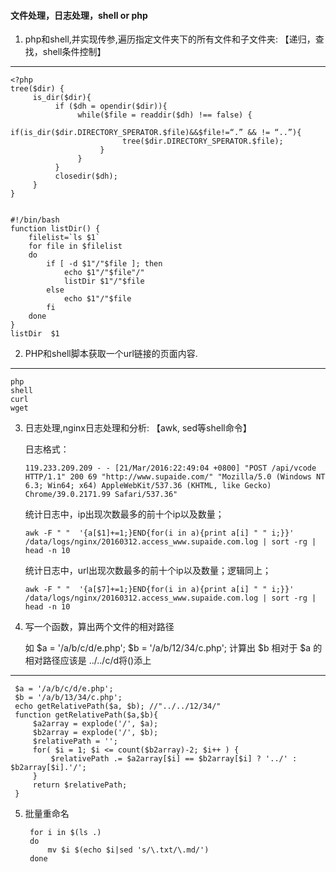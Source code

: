 #### 文件处理，日志处理，shell or php

1.	php和shell,并实现传参,遍历指定文件夹下的所有文件和子文件夹:
    【递归，查找，shell条件控制】
    
----
	<?php
	tree($dir) {
	     is_dir($dir){
	          if ($dh = opendir($dir)){
	               while($file = readdir($dh) !== false) {
	                    if(is_dir($dir.DIRECTORY_SPERATOR.$file)&&$file!=“.” && != “..”){
	                         tree($dir.DIRECTORY_SPERATOR.$file);
	                    }
	               }
	          }
	          closedir($dh);
	     }
	}


	#!/bin/bash
	function listDir() {
	    filelist=`ls $1`
	    for file in $filelist
	    do
	        if [ -d $1"/"$file ]; then
	            echo $1"/"$file"/"
	            listDir $1"/"$file
	        else
	            echo $1"/"$file
	        fi
	    done
	}
	listDir  $1
	


2. PHP和shell脚本获取一个url链接的页面内容.
	
----

	php
	shell
	curl
	wget


3.	日志处理,nginx日志处理和分析:
	【awk, sed等shell命令】

	日志格式：
		
		119.233.209.209 - - [21/Mar/2016:22:49:04 +0800] "POST /api/vcode HTTP/1.1" 200 69 "http://www.supaide.com/" "Mozilla/5.0 (Windows NT 6.3; Win64; x64) AppleWebKit/537.36 (KHTML, like Gecko) Chrome/39.0.2171.99 Safari/537.36"

	统计日志中，ip出现次数最多的前十个ip以及数量；
	
		awk -F " "  '{a[$1]+=1;}END{for(i in a){print a[i] " " i;}}' /data/logs/nginx/20160312.access_www.supaide.com.log | sort -rg | head -n 10

	统计日志中，url出现次数最多的前十个ip以及数量；逻辑同上；
		
		awk -F " "  '{a[$7]+=1;}END{for(i in a){print a[i] " " i;}}' /data/logs/nginx/20160312.access_www.supaide.com.log | sort -rg | head -n 10


4. 写一个函数，算出两个文件的相对路径

	如 $a = '/a/b/c/d/e.php';
	$b = '/a/b/12/34/c.php';
	计算出 $b 相对于 $a 的相对路径应该是 ../../c/d将()添上

----
	 $a = '/a/b/c/d/e.php';
	 $b = '/a/b/13/34/c.php';
	 echo getRelativePath($a, $b); //"../../12/34/"
	 function getRelativePath($a,$b){
	     $a2array = explode('/', $a);
	     $b2array = explode('/', $b);
	     $relativePath = '';
	     for( $i = 1; $i <= count($b2array)-2; $i++ ) {
	         $relativePath .= $a2array[$i] == $b2array[$i] ? '../' : $b2array[$i].'/';
	     }
	     return $relativePath;
	 }
 
5. 批量重命名

		for i in $(ls .)
		do
			mv $i $(echo $i|sed 's/\.txt/\.md/')
		done
